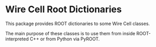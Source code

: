# Wire Cell Root Dictionaries

This package provides ROOT dictionaries to some Wire Cell classes.

The main purpose of these classes is to use them from inside
ROOT-interpreted C++ or from Python via PyROOT.





